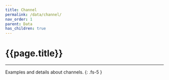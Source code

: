 ```yaml
---
title: Channel
permalink: /data/channel/
nav_order: 1
parent: Data
has_children: true
---
```


# {{page.title}}

---

Examples and details about channels.
{: .fs-5 }